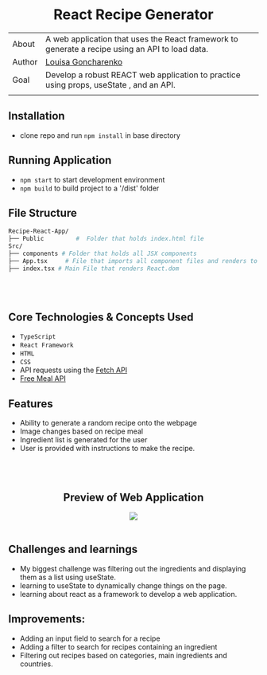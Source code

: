 <div align="center">

# React Recipe Generator

</div>

|       |                                                                                                                                                                                                     |
| ----- | --------------------------------------------------------------------------------------------------------------------------------------------------------------------------------------------------- |
| About | A web application that uses the React framework to generate a recipe using an API to load data.                                                                               |
| Author | [Louisa Goncharenko](https://github.com/lougoncharenko) |
| Goal  | Develop a robust REACT web application to practice using props, useState  , and an API.                                                                                                                       |
|       |                                                                                                                                                                                                     |


## Installation
- clone repo and run `npm install` in base directory

## Running Application
- `npm start` to start development environment
- `npm build` to build project to a '/dist' folder


## File Structure

```sh
Recipe-React-App/
├── Public         #  Folder that holds index.html file
Src/
├── components # Folder that holds all JSX components
├── App.tsx     # File that imports all component files and renders to App function.
├── index.tsx # Main File that renders React.dom
```
<br>
<br>

## Core Technologies & Concepts Used
- `TypeScript` 
- `React Framework`
- `HTML`
- `CSS`
-  API requests using the [Fetch API](https://developer.mozilla.org/en-US/docs/Web/API/Fetch_API)
- [Free Meal API](https://www.themealdb.com/api.php)

## Features
- Ability to generate a random recipe onto the webpage
- Image changes based on recipe meal
- Ingredient list is generated for the user
- User is provided with instructions to make the recipe.

<br><br>
<div align="center">

## Preview of Web Application
<img src='/Users/louisagoncharenko/Desktop/recipe-react-app/Screen Shot 2022-11-29 at 10.35.31 PM.png'>


</div>
<br>

## Challenges and learnings
- My biggest challenge was filtering out the ingredients and displaying them as a list using useState.
- learning to useState to dynamically change things on the page.
- learning about react as a framework to develop a web application.

## Improvements:
- Adding an input field to search for a recipe
- Adding a filter to search for recipes containing an ingredient
- Filtering out recipes based on categories, main ingredients and countries.

